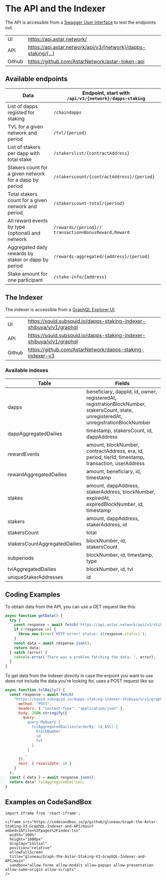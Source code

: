 # The API and the Indexer

The API is accessible from a [Swagger User Interface](https://api.astar.network/) to test the endpoints out.

|        |                                                                |
| ------ | -------------------------------------------------------------- |
| UI     | https://api.astar.network/                                     |
| API    | https://api.astar.network/api/v3/{network}/dapps-staking/{...} |
| Github | https://github.com/AstarNetwork/astar-token-api                |

## Available endpoints

| Data                                                   | Endpoint, start with `/api/v3/{network}/dapps-staking` |
| ------------------------------------------------------ | ------------------------------------------------------ |
| List of dapps registed for staking                     | `/chaindapps`                                          |
| TVL for a given network and period                     | `/tvl/{period}`                                        |
| List of stakers per dapp with total stake              | `/stakerslist/{contractAddress}`                               |
| Stakers count for a given network for a dapp by period | `/stakerscount/{contractAddress}/{period}`             |
| Total stakers count for a given network and period     | `/stakerscount-total/{period}`                         |
| All reward events by type (optional) and network       | `/rewards/{period}/?transaction=BonusReward,Reward`    |
| Aggregated daily rewards by staker or dapp by period   | `/rewards-aggregated/{address}/{period}`               |
| Stake amount for one participant                       | `/stake-info/{address}`                                |

## The Indexer

The indexer is accessible from a [GraphQL Explorer UI](https://squid.subsquid.io/dapps-staking-indexer-shibuya/v/v1/graphql).

|        |                                                                      |
| ------ | -------------------------------------------------------------------- |
| UI     | https://squid.subsquid.io/dapps-staking-indexer-shibuya/v/v1/graphql |
| API    | https://squid.subsquid.io/dapps-staking-indexer-shibuya/v/v1/graphql |
| Github | https://github.com/AstarNetwork/dapps-staking-indexer-v3             |

### Available indexes

| Table                         | Fields                                                                                                                                |
| ----------------------------- | ------------------------------------------------------------------------------------------------------------------------------------- |
| dapps                         | beneficiary, dappId, id, owner, registeredAt, registrationBlockNumber, stakersCount, state, unregisteredAt, unregistrationBlockNumber |
| dappAggregatedDailies         | timestamp, stakersCount, id, dappAddress                                                                                              |
| rewardEvents                  | amount, blockNumber, contractAddress, era, id, period, tierId, timestamp, transaction, userAddress                                    |
| rewardAggregatedDailies       | amount, beneficiary, id, timestamp                                                                                                    |
| stakes                        | amount, dappAddress, stakerAddress, blockNumber, expiredAt, expiredBlockNumber, id, timestamp                                         |
| stakers                       | amount, dappAddress, stakerAddress, id                                                                                                |
| stakersCount                  | total                                                                                                                                 |
| stakersCountAggregatedDailies | blockNumber, id, stakersCount                                                                                                         |
| subperiods                    | blockNumber, id, timestamp, type                                                                                                      |
| tvlAggregatedDailies          | blockNumber, id, tvl                                                                                                                  |
| uniqueStakerAddresses         | id                                                                                                                                    |

## Coding Examples

To obtain data from the API, you can use a GET request like this:

```js
async function getData() {
  try {
    const response = await fetch('https://api.astar.network/api/v3/shibuya/dapps-staking/chaindapps');
    if (!response.ok) {
      throw new Error(`HTTP error! status: ${response.status}`);
    }
    const data = await response.json();
    return data;
  } catch (error) {
    console.error('There was a problem fetching the data: ', error);
  }
}
```

To get data from the indexer directly in case the enpoint you want to use does not include the data you're looking for, uses a POST request like so:

```js
async function tvlDaily() {
  const response = await fetch(
    "https://squid.subsquid.io/dapps-staking-indexer-shibuya/v/v1/graphql", {
      method: "POST",
      headers: { "Content-Type": "application/json" },
      body: JSON.stringify({
        query: `
          query MyQuery {
            tvlAggregatedDailies(orderBy: id_ASC) {
              blockNumber
              id
              tvl
            }
          }
        `,
      }),
      next: { revalidate: 10 }
    }
  );
  const { data } = await response.json();
  return data?.tvlAggregatedDailies;
}
```

## Examples on CodeSandBox

```mdx-code-block
import Iframe from 'react-iframe';

<iframe src="https://codesandbox.io/p/github/gluneau/Graph-the-Astar-Staking-V3-GraphQL-Indexer-and-API/main?embed=1&file=%2Fpages%2Findex.tsx"
  width="100%"
  height="1000px"
  display="initial"
  position="relative"
  allowFullScreen
  title="gluneau/Graph-the-Astar-Staking-V3-GraphQL-Indexer-and-API/main"
  sandbox="allow-forms allow-modals allow-popups allow-presentation allow-same-origin allow-scripts"
/>
```
